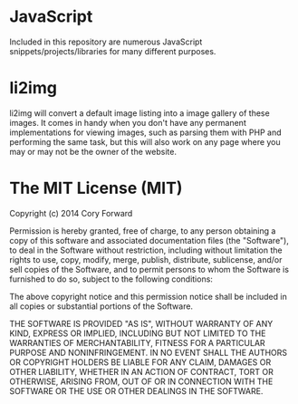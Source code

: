 JavaScript
==========

Included in this repository are numerous JavaScript snippets/projects/libraries for many different purposes.

li2img
=========

li2img will convert a default image listing into a image gallery of these images. It comes in handy
when you don't have any permanent implementations for viewing images, such as parsing them with PHP 
and performing the same task, but this will also work on any page where you may or may not be the
owner of the website. 

The MIT License (MIT)
==========
Copyright (c) 2014 Cory Forward

Permission is hereby granted, free of charge, to any person obtaining a copy
of this software and associated documentation files (the "Software"), to deal
in the Software without restriction, including without limitation the rights
to use, copy, modify, merge, publish, distribute, sublicense, and/or sell
copies of the Software, and to permit persons to whom the Software is
furnished to do so, subject to the following conditions:

The above copyright notice and this permission notice shall be included in
all copies or substantial portions of the Software.

THE SOFTWARE IS PROVIDED "AS IS", WITHOUT WARRANTY OF ANY KIND, EXPRESS OR
IMPLIED, INCLUDING BUT NOT LIMITED TO THE WARRANTIES OF MERCHANTABILITY,
FITNESS FOR A PARTICULAR PURPOSE AND NONINFRINGEMENT. IN NO EVENT SHALL THE
AUTHORS OR COPYRIGHT HOLDERS BE LIABLE FOR ANY CLAIM, DAMAGES OR OTHER
LIABILITY, WHETHER IN AN ACTION OF CONTRACT, TORT OR OTHERWISE, ARISING FROM,
OUT OF OR IN CONNECTION WITH THE SOFTWARE OR THE USE OR OTHER DEALINGS IN
THE SOFTWARE.
